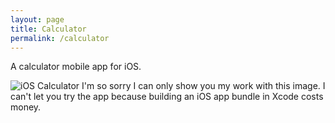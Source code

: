 ```yaml
---
layout: page
title: Calculator
permalink: /calculator
---
```


A calculator mobile app for iOS.

![iOS Calculator](https://github.com/user-attachments/assets/8c03c133-b0fc-423b-a7a3-188628ba14ba)
I'm so sorry I can only show you my work with this image. I can't let you try the app because building an iOS app bundle in Xcode costs money.
